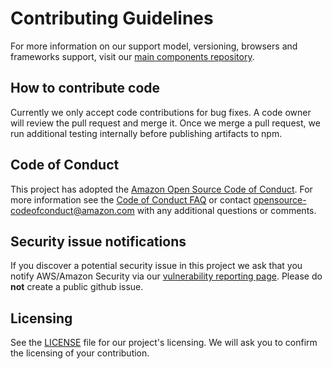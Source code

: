 # Contributing Guidelines

For more information on our support model, versioning, browsers and frameworks support, visit our [main components repository](https://github.com/cloudscape-design/components).


## How to contribute code

Currently we only accept code contributions for bug fixes. A code owner will review the pull request and merge it. Once we merge a pull request, we run additional testing internally before publishing artifacts to npm.


## Code of Conduct
This project has adopted the [Amazon Open Source Code of Conduct](https://aws.github.io/code-of-conduct).
For more information see the [Code of Conduct FAQ](https://aws.github.io/code-of-conduct-faq) or contact
opensource-codeofconduct@amazon.com with any additional questions or comments.


## Security issue notifications
If you discover a potential security issue in this project we ask that you notify AWS/Amazon Security via our [vulnerability reporting page](http://aws.amazon.com/security/vulnerability-reporting/). Please do **not** create a public github issue.


## Licensing

See the [LICENSE](LICENSE) file for our project's licensing. We will ask you to confirm the licensing of your contribution.
